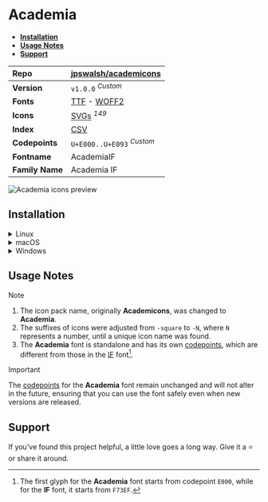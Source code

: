 # Academia

- [**Installation**](#installation)
- [**Usage Notes**](#usage-notes)
- [**Support**](#support)

| **Repo**        | [jpswalsh/academicons](https://github.com/jpswalsh/academicons)                                                                                                                 |
| :-------------- | ------------------------------------------------------------------------------------------------------------------------------------------------------------------------------- |
| **Version**     | `v1.0.0` <sup>_Custom_</sup>                                                                                                                                                    |
| **Fonts**       | [TTF](https://raw.githubusercontent.com/iconicFonts/if/main/fonts/TTF/Academia.ttf) - [WOFF2](https://raw.githubusercontent.com/iconicFonts/if/main/fonts/WOFF2/Academia.woff2) |
| **Icons**       | [SVGs](https://github.com/iconicFonts/if/tree/main/packs/Academia/svgs) <sup>_149_</sup>                                                                                        |
| **Index**       | [CSV](https://github.com/iconicFonts/if/blob/main/indices/Academia.csv)                                                                                                         |
| **Codepoints**  | `U+E000..U+E093` <sup>_Custom_</sup>                                                                                                                                            |
| **Fontname**    | AcademiaIF                                                                                                                                                                      |
| **Family Name** | Academia IF                                                                                                                                                                     |

<picture>
  <source media="(prefers-color-scheme: dark)" srcset="https://raw.githubusercontent.com/iconicFonts/if/main/imgs/Academia_dark.png">
  <img alt="Academia icons preview" src="https://raw.githubusercontent.com/iconicFonts/if/main/imgs/Academia_light.png">
</picture>

## Installation

<details>

<summary>Linux</summary>

```sh
curl -o ~/.local/share/fonts/Academia.ttf https://raw.githubusercontent.com/iconicFonts/if/main/fonts/TTF/Academia.ttf
```

Refresh font cache:

```sh
fc-cache -f ~/.local/share/fonts
```

</details>

<details>

<summary>macOS</summary>

```sh
curl -o ~/Library/Fonts/Academia.ttf https://raw.githubusercontent.com/iconicFonts/if/main/fonts/TTF/Academia.ttf
```

</details>

<details>

<summary>Windows</summary>

```sh
curl -o C:\Windows\Fonts\Academia.ttf https://raw.githubusercontent.com/iconicFonts/if/main/fonts/TTF/Academia.ttf
```

</details>

## Usage Notes

> [!NOTE]
>
> 1. The icon pack name, originally **Academicons**, was changed to **Academia**.
> 2. The suffixes of icons were adjusted from `-square` to `-N`, where `N` represents a number, until a unique icon name was found.
> 3. The **Academia** font is standalone and has its own [codepoints](https://github.com/iconicFonts/if/blob/main/indices/Academia.csv), which are different from those in the [IF](https://github.com/iconicFonts/if/blob/main/indices/if.csv) font[^1].

> [!IMPORTANT]  
> The [codepoints](https://github.com/iconicFonts/if/blob/main/indices/Academia.csv) for the **Academia** font remain unchanged and will not alter in the future, ensuring that you can use the font safely even when new versions are released.

## Support

If you've found this project helpful, a little love goes a long way. Give it a :star: or share it around.

[^1]: The first glyph for the **Academia** font starts from codepoint `E000`, while for the **IF** font, it starts from `F73EF`.
